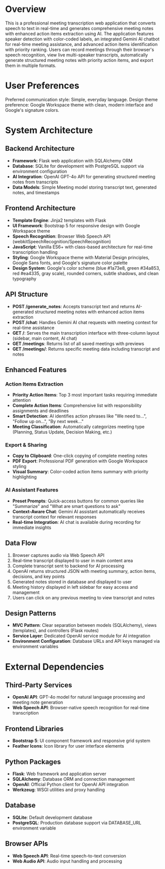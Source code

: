 # Overview

This is a professional meeting transcription web application that converts speech to text in real-time and generates comprehensive meeting notes with enhanced action items extraction using AI. The application features speaker detection with color-coded labels, an integrated Gemini AI chatbot for real-time meeting assistance, and advanced action items identification with priority ranking. Users can record meetings through their browser's speech recognition, view live multi-speaker transcripts, automatically generate structured meeting notes with priority action items, and export them in multiple formats.

# User Preferences

Preferred communication style: Simple, everyday language.
Design theme preference: Google Workspace theme with clean, modern interface and Google's signature colors.

# System Architecture

## Backend Architecture
- **Framework**: Flask web application with SQLAlchemy ORM
- **Database**: SQLite for development with PostgreSQL support via environment configuration
- **AI Integration**: OpenAI GPT-4o API for generating structured meeting notes from transcripts
- **Data Models**: Simple Meeting model storing transcript text, generated notes, and timestamps

## Frontend Architecture
- **Template Engine**: Jinja2 templates with Flask
- **UI Framework**: Bootstrap 5 for responsive design with Google Workspace theme
- **Speech Recognition**: Browser Web Speech API (webkitSpeechRecognition/SpeechRecognition)
- **JavaScript**: Vanilla ES6+ with class-based architecture for real-time transcription handling
- **Styling**: Google Workspace theme with Material Design principles, Google Sans fonts, and Google's signature color palette
- **Design System**: Google's color scheme (blue #1a73e8, green #34a853, red #ea4335, gray scale), rounded corners, subtle shadows, and clean typography

## API Structure
- **POST /generate_notes**: Accepts transcript text and returns AI-generated structured meeting notes with enhanced action items extraction
- **POST /chat**: Handles Gemini AI chat requests with meeting context for real-time assistance
- **GET /**: Serves the main transcription interface with three-column layout (sidebar, main content, AI chat)
- **GET /meetings**: Returns list of all saved meetings with previews
- **GET /meetings/<id>**: Returns specific meeting data including transcript and notes

## Enhanced Features
### Action Items Extraction
- **Priority Action Items**: Top 3 most important tasks requiring immediate attention
- **Complete Action Items**: Comprehensive list with responsibility assignments and deadlines
- **Smart Detection**: AI identifies action phrases like "We need to...", "Follow up on...", "By next week..."
- **Meeting Classification**: Automatically categorizes meeting type (Planning, Status Update, Decision Making, etc.)

### Export & Sharing
- **Copy to Clipboard**: One-click copying of complete meeting notes
- **PDF Export**: Professional PDF generation with Google Workspace styling
- **Visual Summary**: Color-coded action items summary with priority highlighting

### AI Assistant Features
- **Preset Prompts**: Quick-access buttons for common queries like "Summarize" and "What are smart questions to ask"
- **Context-Aware Chat**: Gemini AI assistant automatically receives transcript context for relevant responses
- **Real-time Integration**: AI chat is available during recording for immediate insights

## Data Flow
1. Browser captures audio via Web Speech API
2. Real-time transcript displayed to user in main content area
3. Complete transcript sent to backend for AI processing
4. OpenAI returns structured JSON with meeting summary, action items, decisions, and key points
5. Generated notes stored in database and displayed to user
6. Meeting history displayed in left sidebar for easy access and management
7. Users can click on any previous meeting to view transcript and notes

## Design Patterns
- **MVC Pattern**: Clear separation between models (SQLAlchemy), views (templates), and controllers (Flask routes)
- **Service Layer**: Dedicated OpenAI service module for AI integration
- **Environment Configuration**: Database URLs and API keys managed via environment variables

# External Dependencies

## Third-Party Services
- **OpenAI API**: GPT-4o model for natural language processing and meeting note generation
- **Web Speech API**: Browser-native speech recognition for real-time transcription

## Frontend Libraries
- **Bootstrap 5**: UI component framework and responsive grid system
- **Feather Icons**: Icon library for user interface elements

## Python Packages
- **Flask**: Web framework and application server
- **SQLAlchemy**: Database ORM and connection management
- **OpenAI**: Official Python client for OpenAI API integration
- **Werkzeug**: WSGI utilities and proxy handling

## Database
- **SQLite**: Default development database
- **PostgreSQL**: Production database support via DATABASE_URL environment variable

## Browser APIs
- **Web Speech API**: Real-time speech-to-text conversion
- **Web Audio API**: Audio input handling and processing